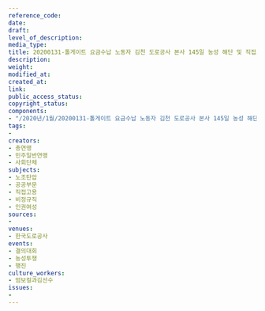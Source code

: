 ```yaml
---
reference_code: 
date: 
draft: 
level_of_description: 
media_type: 
title: 20200131-톨게이트 요금수납 노동자 김천 도로공사 본사 145일 농성 해단 및 직접고용 쟁취 결의대회
description: 
weight: 
modified_at: 
created_at: 
link: 
public_access_status: 
copyright_status: 
components:
- "/2020년/1월/20200131-톨게이트 요금수납 노동자 김천 도로공사 본사 145일 농성 해단 및 직접고용 쟁취 결의대회/_CTU8898.jpg"
tags:
- 
creators:
- 총연맹
- 민주일반연맹
- 사회단체
subjects:
- 노조탄압
- 공공부문
- 직접고용
- 비정규직
- 인권여성
sources:
- 
venues:
- 한국도로공사
events:
- 결의대회
- 농성투쟁
- 행진
culture_workers:
- 엄보컬과김선수
issues:
- 
---
```

